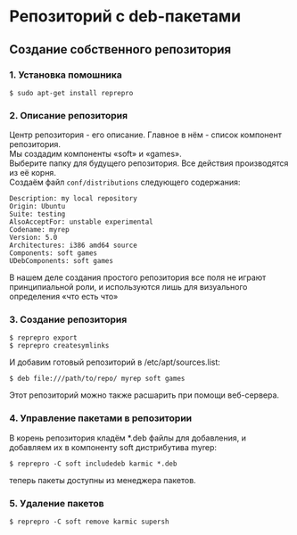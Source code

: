 # Репозиторий с deb-пакетами

## Создание собственного репозитория

### 1. Установка помошника
```
$ sudo apt-get install reprepro
```
### 2. Описание репозитория
Центр репозитория - его описание. Главное в нём - список компонент репозитория.  
Мы создадим компоненты «soft» и «games».  
Выберите папку для будущего репозитория. Все действия производятся из её корня.  
Создаём файл ```conf/distributions``` следующего содержания:  
```
Description: my local repository
Origin: Ubuntu
Suite: testing
AlsoAcceptFor: unstable experimental
Codename: myrep
Version: 5.0
Architectures: i386 amd64 source
Components: soft games
UDebComponents: soft games
```

В нашем деле создания простого репозитория все поля не играют принципиальной роли, и используются лишь для визуального определения «что есть что»

### 3. Создание репозитория
```
$ reprepro export
$ reprepro createsymlinks
```
И добавим готовый репозиторий в /etc/apt/sources.list:
```
$ deb file:///path/to/repo/ myrep soft games
```
Этот репозиторий можно также расшарить при помощи веб-сервера.

### 4. Управление пакетами в репозитории

В корень репозитория кладём \*.deb файлы для добавления, и добавляем их в компоненту soft дистрибутива myrep:
```
$ reprepro -C soft includedeb karmic *.deb
```
теперь пакеты доступны из менеджера пакетов.

### 5. Удаление пакетов
```
$ reprepro -C soft remove karmic supersh
```

